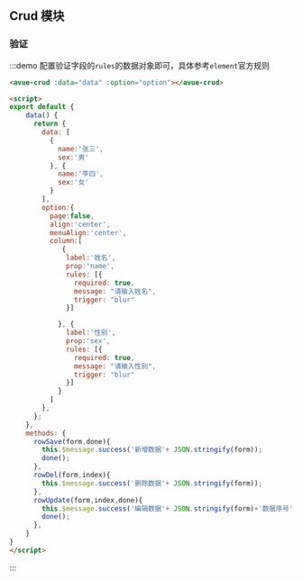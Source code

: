 <script>
export default {
    data() {
      return {
        data: [
          {
            name:'张三',
            sex:'男'
          }, {
            name:'李四',
            sex:'女'
          }
        ],
        option:{
          page:false,
          align:'center',
          menuAlign:'center',
          column:[
             {
              label:'姓名',
              prop:'name',
              rules: [{
                required: true,
                message: "请输入姓名",
                trigger: "blur"
              }]

            }, {
              label:'性别',
              prop:'sex',
              rules: [{
                required: true,
                message: "请输入性别",
                trigger: "blur"
              }]
            }
          ]
        },
      };
    },
    methods: {
      rowSave(form,done){
        this.$message.success('新增数据'+ JSON.stringify(form));
        done();
      },
      rowDel(form,index){
        this.$message.success('删除数据'+ JSON.stringify(form));
      },
      rowUpdate(form,index,done){
        this.$message.success('编辑数据'+ JSON.stringify(form)+'数据序号'+index);
        done();
      },
    }
}
</script>

<style>

</style>

## Crud 模块



### 验证

:::demo  配置验证字段的`rules`的数据对象即可，具体参考`element`官方规则
```html
<avue-crud :data="data" :option="option"></avue-crud>

<script>
export default {
    data() {
      return {
        data: [
          {
            name:'张三',
            sex:'男'
          }, {
            name:'李四',
            sex:'女'
          }
        ],
        option:{
          page:false,
          align:'center',
          menuAlign:'center',
          column:[
             {
              label:'姓名',
              prop:'name',
              rules: [{
                required: true,
                message: "请输入姓名",
                trigger: "blur"
              }]

            }, {
              label:'性别',
              prop:'sex',
              rules: [{
                required: true,
                message: "请输入性别",
                trigger: "blur"
              }]
            }
          ]
        },
      };
    },
    methods: {
      rowSave(form,done){
        this.$message.success('新增数据'+ JSON.stringify(form));
        done();
      },
      rowDel(form,index){
        this.$message.success('删除数据'+ JSON.stringify(form));
      },
      rowUpdate(form,index,done){
        this.$message.success('编辑数据'+ JSON.stringify(form)+'数据序号'+index);
        done();
      },
    }
}
</script>
```
:::
